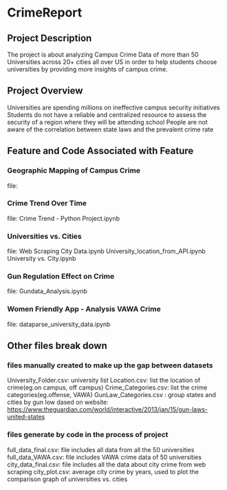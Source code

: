 # CrimeReport
## Project Description
The project is about analyzing Campus Crime Data of more than 50 Universities across 20+ cities all over US in order to help students choose universities by providing more insights of campus crime.
## Project Overview
Universities are spending millions on ineffective campus security initiatives 
Students do not have a reliable and centralized resource to assess the security of a region where they will be attending school
People are not aware of the correlation between state laws and the prevalent crime rate
## Feature and Code Associated with Feature
### Geographic Mapping of Campus Crime
file:

### Crime Trend Over Time
file:
Crime Trend - Python Project.ipynb
### Universities vs. Cities
file:
Web Scraping City Data.ipynb
University_location_from_API.ipynb
University vs. City.ipynb
### Gun Regulation Effect on Crime
file:
Gundata_Analysis.ipynb
### Women Friendly App - Analysis VAWA Crime
file:
dataparse_university_data.ipynb
## Other files break down
### files manually created to make up the gap between datasets
University_Folder.csv: university list
Location.csv: list the location of crime(eg.on campus, off campus)
Crime_Categories.csv: list the crime categories(eg.offense, VAWA)
GunLaw_Categories.csv : group states and cities by gun low dased on website:
https://www.theguardian.com/world/interactive/2013/jan/15/gun-laws-united-states
### files generate by code in the process of project
full_data_final.csv: file includes all data from all the 50 universities
full_data_VAWA.csv: file includes VAWA crime data of 50 universities
city_data_final.csv: file includes all the data about city crime from web scraping
city_plot.csv: average city crime by years, used to plot the comparison graph of universities vs. cities

